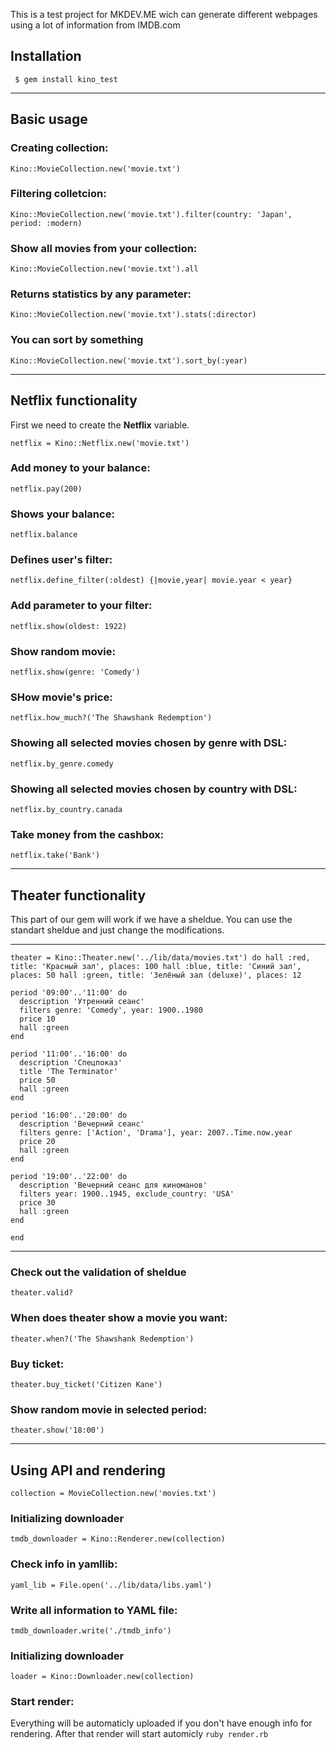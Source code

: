 This is a test project for MKDEV.ME wich can generate different webpages using a lot of information from IMDB.com
## Installation
` $ gem install kino_test`
____
## Basic usage

### Creating collection:
`Kino::MovieCollection.new('movie.txt')`

### Filtering colletcion:
`Kino::MovieCollection.new('movie.txt').filter(country: 'Japan', period: :modern)`

### Show all movies from your collection:
`Kino::MovieCollection.new('movie.txt').all`

### Returns statistics by any parameter:
`Kino::MovieCollection.new('movie.txt').stats(:director)`

### You can sort by something
`Kino::MovieCollection.new('movie.txt').sort_by(:year)`  
___
## Netflix functionality
First we need to create the **Netflix** variable.

`netflix = Kino::Netflix.new('movie.txt')`

### Add money to your balance:
`netflix.pay(200)`

### Shows your balance:
`netflix.balance`

### Defines user's filter:
`netflix.define_filter(:oldest) {|movie,year| movie.year < year}`

### Add parameter to your filter:
`netflix.show(oldest: 1922)`

### Show random movie:
`netflix.show(genre: 'Comedy')`

### SHow movie's price:
`netflix.how_much?('The Shawshank Redemption')`

### Showing all selected movies chosen by genre with DSL:
`netflix.by_genre.comedy`

### Showing all selected movies chosen by country with DSL:
`netflix.by_country.canada`

### Take money from the cashbox:
`netflix.take('Bank')`
___
## Theater functionality
This part of our gem will work if we have a sheldue. You can use the standart sheldue and just change the modifications.
___
`theater = Kino::Theater.new('../lib/data/movies.txt') do
    hall :red, title: 'Красный зал', places: 100
    hall :blue, title: 'Синий зал', places: 50
    hall :green, title: 'Зелёный зал (deluxe)', places: 12`

    period '09:00'..'11:00' do
      description 'Утренний сеанс'
      filters genre: 'Comedy', year: 1900..1980
      price 10
      hall :green
    end

    period '11:00'..'16:00' do
      description 'Спецпоказ'
      title 'The Terminator'
      price 50
      hall :green
    end

    period '16:00'..'20:00' do
      description 'Вечерний сеанс'
      filters genre: ['Action', 'Drama'], year: 2007..Time.now.year
      price 20
      hall :green
    end

    period '19:00'..'22:00' do
      description 'Вечерний сеанс для киноманов'
      filters year: 1900..1945, exclude_country: 'USA'
      price 30
      hall :green
    end
`end`
___
### Check out the validation of sheldue
`theater.valid?`

### When does theater show a movie you want:
`theater.when?('The Shawshank Redemption')`

### Buy ticket:
`theater.buy_ticket('Citizen Kane')`

### Show random movie in selected period:
`theater.show('18:00')`
___
## Using API and rendering

`collection = MovieCollection.new('movies.txt')`

### Initializing downloader
`tmdb_downloader = Kino::Renderer.new(collection)`

### Check info in yamllib:
`yaml_lib = File.open('../lib/data/libs.yaml')`

### Write all information to YAML file:
`tmdb_downloader.write('./tmdb_info')`

### Initializing downloader
`loader = Kino::Downloader.new(collection)`

### Start render:
Everything will be automaticly uploaded if you don't have enough info for rendering. After that render will start automicly
`ruby render.rb`
